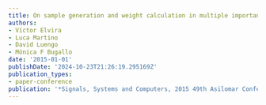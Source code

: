 ```yaml
---
title: On sample generation and weight calculation in multiple importance sampling
authors:
- Vı́ctor Elvira
- Luca Martino
- David Luengo
- Mónica F Bugallo
date: '2015-01-01'
publishDate: '2024-10-23T21:26:19.295169Z'
publication_types:
- paper-conference
publication: '*Signals, Systems and Computers, 2015 49th Asilomar Conference on*'
---
```

